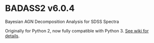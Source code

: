 # BADASS2 v6.0.4
Bayesian AGN Decomposition Analysis for SDSS Spectra 

Originally for Python 2, now fully compatible with Python 3.  [See wiki for details](https://github.com/remingtonsexton/BADASS2/wiki).

